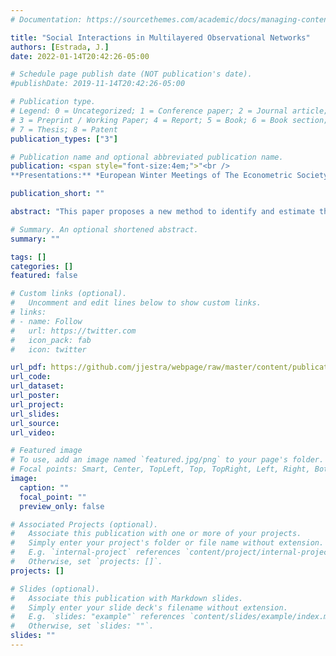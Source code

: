 ```yaml
---
# Documentation: https://sourcethemes.com/academic/docs/managing-content/

title: "Social Interactions in Multilayered Observational Networks"
authors: [Estrada, J.]
date: 2022-01-14T20:42:26-05:00

# Schedule page publish date (NOT publication's date).
#publishDate: 2019-11-14T20:42:26-05:00

# Publication type.
# Legend: 0 = Uncategorized; 1 = Conference paper; 2 = Journal article;
# 3 = Preprint / Working Paper; 4 = Report; 5 = Book; 6 = Book section;
# 7 = Thesis; 8 = Patent
publication_types: ["3"]

# Publication name and optional abbreviated publication name.
publication: <span style="font-size:4em;">"<br />
**Presentations:** *European Winter Meetings of The Econometric Society 2021.*, *16th Economics Graduate Students’ Conference Washington University in St.Louis.*, *IAAE 2022 Annual Conference*"</span>

publication_short: ""

abstract: "This paper proposes a new method to identify and estimate the parameters of an extension of a linear model of peer effects where individuals form different types of social and professional connections that can affect their outcomes. A stylized model provides a theoretical framework for the peer effects linear specification and the main identifying assumptions, which are used to provide identification results in a setting that allows all layers in the multilayer network to be endogenous. I show that identifying heterogeneous network effects is possible under the assumption that the dependence between individuals in the population is characterized by a stochastic process where dependence vanishes in the network space. I offer a novel multilayer measure of distance that provides a source of exogenous variation used to form identifying moment conditions. I propose a Generalized Method of Moments estimator that is consistent and asymptotically normal at the standard rate, for which I characterize the asymptotic variance-covariance matrix that considers the intrinsic network dependence among individuals. A Monte Carlo experiment confirms the desirable finite properties of the proposed estimator, and an empirical application finds positive and significant peer effects in citations from a multilayer network of professional connections."

# Summary. An optional shortened abstract.
summary: ""

tags: []
categories: []
featured: false

# Custom links (optional).
#   Uncomment and edit lines below to show custom links.
# links:
# - name: Follow
#   url: https://twitter.com
#   icon_pack: fab
#   icon: twitter

url_pdf: https://github.com/jjestra/webpage/raw/master/content/publication/2022-Multilayer-Causal-Inference/multilayer_networks_JE.pdf
url_code:
url_dataset:
url_poster:
url_project:
url_slides:
url_source:
url_video:

# Featured image
# To use, add an image named `featured.jpg/png` to your page's folder. 
# Focal points: Smart, Center, TopLeft, Top, TopRight, Left, Right, BottomLeft, Bottom, BottomRight.
image:
  caption: ""
  focal_point: ""
  preview_only: false

# Associated Projects (optional).
#   Associate this publication with one or more of your projects.
#   Simply enter your project's folder or file name without extension.
#   E.g. `internal-project` references `content/project/internal-project/index.md`.
#   Otherwise, set `projects: []`.
projects: []

# Slides (optional).
#   Associate this publication with Markdown slides.
#   Simply enter your slide deck's filename without extension.
#   E.g. `slides: "example"` references `content/slides/example/index.md`.
#   Otherwise, set `slides: ""`.
slides: ""
---
```


